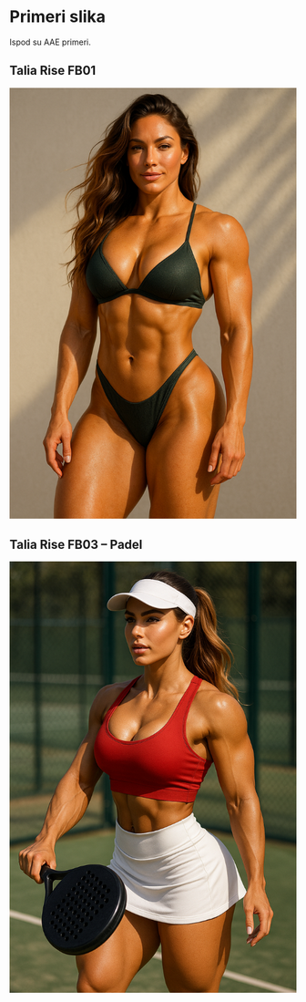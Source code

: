 # Primeri slika

Ispod su AAE primeri.

## Talia Rise FB01
![Talia Rise FB01](examples/images/talia-rise-sunksd-olym-fb01.jpg)

## Talia Rise FB03 – Padel
![Talia Rise FB03 – Padel](examples/images/talia-rise-sunksd-olym-fb03-padel.png)
